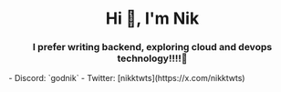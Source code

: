 
<h1 align="center">Hi 👋, I'm Nik</h1>
<h3 align="center"> I prefer writing backend, exploring cloud and devops technology!!!!🚀</h3>
- Discord: `godnik`
- Twitter: [nikktwts](https://x.com/nikktwts)


